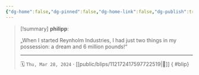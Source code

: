 ```yaml
---
{"dg-home":false,"dg-pinned":false,"dg-home-link":false,"dg-publish":true,"tags":["dgblip"],"disabled rules":["yaml-title","yaml-title-alias","file-name-heading"],"title":"philipp on mastodon @ 2024-03-28","created-date":"2024-03-28T08:40:58","id":112172417597722510,"updated-date":"2025-05-02T08:50:44","dg-path":"blips/112172417597722519.md","permalink":"/blips/112172417597722519/","dgPassFrontmatter":true}
---
```


> [!summary] **philipp**:
>
> „When I started Reynholm Industries, I had just two things in my possession: a dream and 6 million pounds!“
> - - -
>
> 🗓️ `Thu, Mar 28, 2024` · [[public/blips/112172417597722519\|🔗]]
{ #blip}

